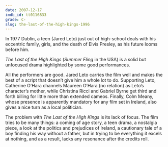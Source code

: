 ```yaml
---
date: 2007-12-17
imdb_id: tt0116833
grade: C-
slug: the-last-of-the-high-kings-1996
---
```


In 1977 Dublin, a teen (Jared Leto) just out of high-school deals with his eccentric family, girls, and the death of Elvis Presley, as his future looms before him.

_The Last of the High Kings_ (_Summer Fling_ in the USA) is a solid but unfocused drama highlighted by some good performances.

All the performers are good. Jared Leto carries the film well and makes the best of a script that doesn’t give him a whole lot to do. Supporting Leto, Catherine O’Hara channels Maureen O’Hara (no relation) as Leto’s character’s mother, while Christina Ricci and Gabriel Byrne get third and forth billing for little more than extended cameos. Finally, Colm Meany, whose presence is apparently mandatory for any film set in Ireland, also gives a nice turn as a local politician.

The problem with _The Last of the High Kings_ is its lack of focus. The film tries to be many things: a coming of age story, a teen drama, a nostalgia piece, a look at the politics and prejudices of Ireland, a cautionary tale of a boy finding his way without a father, but in trying to be everything it excels at nothing, and as a result, lacks any resonance after the credits roll.
